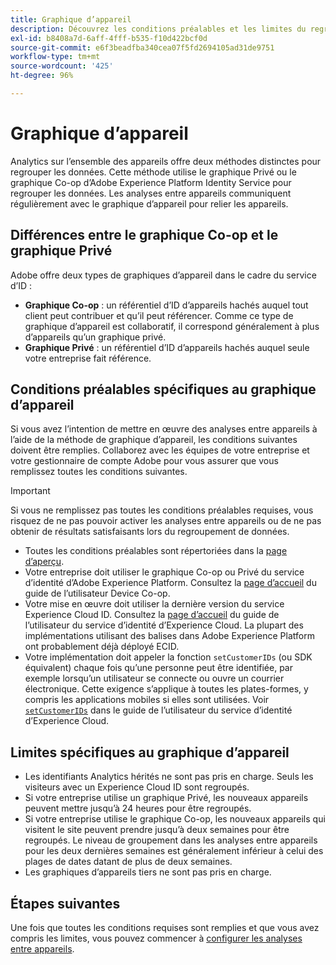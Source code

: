```yaml
---
title: Graphique d’appareil
description: Découvrez les conditions préalables et les limites du regroupement de données à l’aide du graphique d’appareil.
exl-id: b8408a7d-6aff-4fff-b535-f10d422bcf0d
source-git-commit: e6f3beadfba340cea07f5fd2694105ad31de9751
workflow-type: tm+mt
source-wordcount: '425'
ht-degree: 96%

---
```


# Graphique d’appareil

Analytics sur l’ensemble des appareils offre deux méthodes distinctes pour regrouper les données. Cette méthode utilise le graphique Privé ou le graphique Co-op d’Adobe Experience Platform Identity Service pour regrouper les données. Les analyses entre appareils communiquent régulièrement avec le graphique d’appareil pour relier les appareils.

## Différences entre le graphique Co-op et le graphique Privé

Adobe offre deux types de graphiques d’appareil dans le cadre du service d’ID :

* **Graphique Co-op** : un référentiel d’ID d’appareils hachés auquel tout client peut contribuer et qu’il peut référencer. Comme ce type de graphique d’appareil est collaboratif, il correspond généralement à plus d’appareils qu’un graphique privé.
* **Graphique Privé** : un référentiel d’ID d’appareils hachés auquel seule votre entreprise fait référence.

## Conditions préalables spécifiques au graphique d’appareil

Si vous avez l’intention de mettre en œuvre des analyses entre appareils à l’aide de la méthode de graphique d’appareil, les conditions suivantes doivent être remplies. Collaborez avec les équipes de votre entreprise et votre gestionnaire de compte Adobe pour vous assurer que vous remplissez toutes les conditions suivantes.

>[!IMPORTANT]
>
>Si vous ne remplissez pas toutes les conditions préalables requises, vous risquez de ne pas pouvoir activer les analyses entre appareils ou de ne pas obtenir de résultats satisfaisants lors du regroupement de données.

* Toutes les conditions préalables sont répertoriées dans la [page d’aperçu](overview.md).
* Votre entreprise doit utiliser le graphique Co-op ou Privé du service d’identité d’Adobe Experience Platform. Consultez la [page d’accueil](https://experienceleague.adobe.com/docs/device-co-op/using/home.html?lang=fr) du guide de l’utilisateur Device Co-op.
* Votre mise en œuvre doit utiliser la dernière version du service Experience Cloud ID. Consultez la [page d’accueil](https://experienceleague.adobe.com/docs/id-service/using/home.html?lang=fr) du guide de l’utilisateur du service d’identité d’Experience Cloud. La plupart des implémentations utilisant des balises dans Adobe Experience Platform ont probablement déjà déployé ECID.
* Votre implémentation doit appeler la fonction `setCustomerIDs` (ou SDK équivalent) chaque fois qu’une personne peut être identifiée, par exemple lorsqu’un utilisateur se connecte ou ouvre un courrier électronique. Cette exigence s’applique à toutes les plates-formes, y compris les applications mobiles si elles sont utilisées. Voir [`setCustomerIDs`](https://experienceleague.adobe.com/docs/id-service/using/id-service-api/methods/setcustomerids.html?lang=fr) dans le guide de l’utilisateur du service d’identité d’Experience Cloud.

## Limites spécifiques au graphique d’appareil

* Les identifiants Analytics hérités ne sont pas pris en charge. Seuls les visiteurs avec un Experience Cloud ID sont regroupés.
* Si votre entreprise utilise un graphique Privé, les nouveaux appareils peuvent mettre jusqu’à 24 heures pour être regroupés.
* Si votre entreprise utilise le graphique Co-op, les nouveaux appareils qui visitent le site peuvent prendre jusqu’à deux semaines pour être regroupés. Le niveau de groupement dans les analyses entre appareils pour les deux dernières semaines est généralement inférieur à celui des plages de dates datant de plus de deux semaines.
* Les graphiques d’appareils tiers ne sont pas pris en charge.

## Étapes suivantes

Une fois que toutes les conditions requises sont remplies et que vous avez compris les limites, vous pouvez commencer à [configurer les analyses entre appareils](setup.md).
